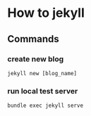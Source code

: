 
# How to jekyll

## Commands

### create new blog

`jekyll new [blog_name]`

### run local test server

`bundle exec jekyll serve`
